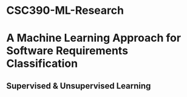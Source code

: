 # CSC390-ML-Research
 
<h1>A Machine Learning Approach for Software Requirements Classification</h1>
<h2>Supervised & Unsupervised Learning</h2>

